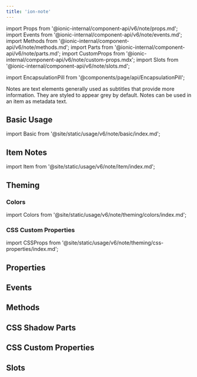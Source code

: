 ```yaml
---
title: 'ion-note'
---
```


import Props from '@ionic-internal/component-api/v6/note/props.md';
import Events from '@ionic-internal/component-api/v6/note/events.md';
import Methods from '@ionic-internal/component-api/v6/note/methods.md';
import Parts from '@ionic-internal/component-api/v6/note/parts.md';
import CustomProps from '@ionic-internal/component-api/v6/note/custom-props.mdx';
import Slots from '@ionic-internal/component-api/v6/note/slots.md';

<head>
  <title>ion-note: Note Text Elements for iOS and Android Ionic Apps</title>
  <meta
    name="description"
    content="ion-notes are text elements generally used as subtitles that provide more information. Learn how notes can be used and styled on iOS and Android Ionic apps."
  />
</head>

import EncapsulationPill from '@components/page/api/EncapsulationPill';

<EncapsulationPill type="shadow" />

Notes are text elements generally used as subtitles that provide more information. They are styled to appear grey by default. Notes can be used in an item as metadata text.

## Basic Usage

import Basic from '@site/static/usage/v6/note/basic/index.md';

<Basic />

## Item Notes

import Item from '@site/static/usage/v6/note/item/index.md';

<Item />

## Theming

### Colors

import Colors from '@site/static/usage/v6/note/theming/colors/index.md';

<Colors />

### CSS Custom Properties

import CSSProps from '@site/static/usage/v6/note/theming/css-properties/index.md';

<CSSProps />

## Properties

<Props />

## Events

<Events />

## Methods

<Methods />

## CSS Shadow Parts

<Parts />

## CSS Custom Properties

<CustomProps />

## Slots

<Slots />
